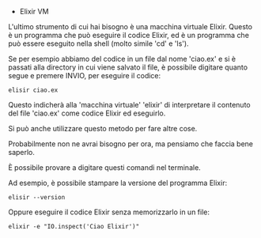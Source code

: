 - Elixir VM 

L'ultimo strumento di cui hai bisogno è una macchina virtuale Elixir. Questo è
un programma che può eseguire il codice Elixir,
ed è un programma che può essere eseguito nella shell (molto simile 'cd' e
'ls').

Se per esempio abbiamo del codice in un file dal nome 'ciao.ex' e si è passati
alla directory in cui viene salvato il file, è possibile digitare quanto segue e
premere INVIO, per eseguire il codice:

```
elisir ciao.ex
```

Questo indicherà alla 'macchina virtuale' 'elixir' di interpretare il contenuto
del file 'ciao.ex' come codice Elixir ed eseguirlo.

Si può anche utilizzare questo metodo per fare altre cose.

Probabilmente non ne avrai bisogno per ora, ma pensiamo che faccia bene saperlo.

È possibile provare a digitare questi comandi nel terminale.

Ad esempio, è possibile stampare la versione del programma Elixir:

```
elisir --version
```

Oppure eseguire il codice Elixir senza memorizzarlo in un file:

```
elixir -e "IO.inspect('Ciao Elixir')"
```
